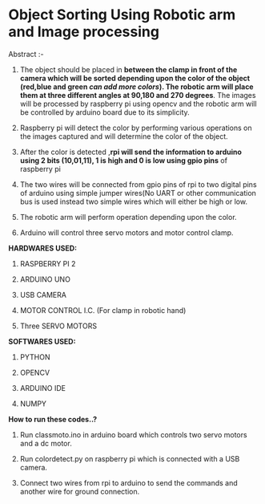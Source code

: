 # **Object Sorting Using Robotic arm and Image processing**
Abstract :- 


1. The object should be placed in **between the clamp in front of the camera which will be sorted depending upon the color of the object (red,blue and green *can add more colors*). The robotic arm will place them at three different angles at 90,180 and 270 degrees**. The images will be processed by raspberry pi using opencv and the robotic arm will be controlled by arduino board due to its simplicity. 


2. Raspberry pi will detect the color by performing various operations on the images captured and will determine the color of the object. 


3. After the color is detected ,**rpi will send the information to arduino using 2 bits (10,01,11), 1 is high and 0 is low using gpio pins** of raspberry pi


4. The two wires will be connected from gpio pins of rpi to two digital pins of arduino using simple jumper wires(No UART or other communication bus is used instead two simple wires which will either be high or low.


5. The robotic arm will perform operation depending upon the color.


6. Arduino will control three servo motors and motor control clamp. 



  
**HARDWARES USED:**


1. RASPBERRY PI 2


2. ARDUINO UNO


3. USB CAMERA


4. MOTOR CONTROL I.C. (For clamp in robotic hand)


5. Three SERVO MOTORS




**SOFTWARES USED:**


1. PYTHON


2. OPENCV


3. ARDUINO IDE


4. NUMPY


**How to run these codes..?**


1. Run classmoto.ino in arduino board which controls two servo motors and a dc motor.


2. Run colordetect.py on raspberry pi which is connected with a USB camera.


3. Connect two wires from rpi to arduino to send the commands and another wire for ground connection.



 
